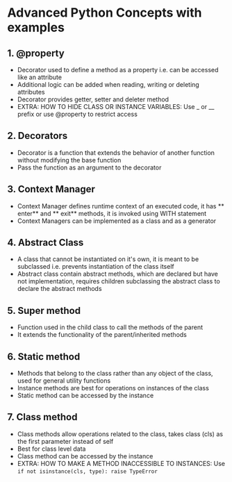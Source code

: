 # Advanced Python Concepts with examples

## 1. @property

- Decorator used to define a method as a property i.e. can be accessed like an attribute
- Additional logic can be added when reading, writing or deleting attributes
- Decorator provides getter, setter and deleter method
- EXTRA: HOW TO HIDE CLASS OR INSTANCE VARIABLES: Use \_ or \_\_ prefix or use @property to restrict access

## 2. Decorators

- Decorator is a function that extends the behavior of another function without modifying the base function
- Pass the function as an argument to the decorator

## 3. Context Manager

- Context Manager defines runtime context of an executed code, it has ** enter** and ** exit** methods, it is invoked using WITH statement
- Context Managers can be implemented as a class and as a generator

## 4. Abstract Class

- A class that cannot be instantiated on it's own, it is meant to be subclassed i.e. prevents instantiation of the class itself
- Abstract class contain abstract methods, which are declared but have not implementation, requires children subclassing the abstract class to declare the abstract methods

## 5. Super method

- Function used in the child class to call the methods of the parent
- It extends the functionality of the parent/inherited methods

## 6. Static method

- Methods that belong to the class rather than any object of the class, used for general utility functions
- Instance methods are best for operations on instances of the class
- Static method can be accessed by the instance

## 7. Class method

- Class methods allow operations related to the class, takes class (cls) as the first parameter instead of self
- Best for class level data
- Class method can be accessed by the instance
- EXTRA: HOW TO MAKE A METHOD INACCESSIBLE TO INSTANCES: Use `if not isinstance(cls, type): raise TypeError`
